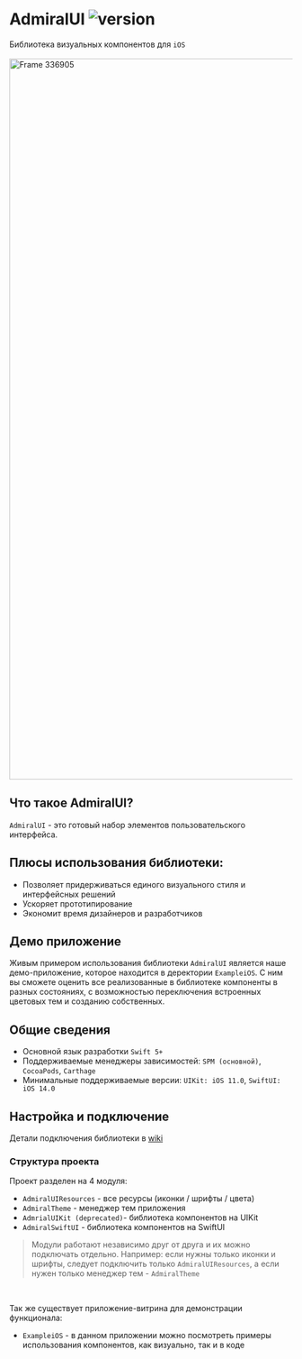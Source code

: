 # AdmiralUI ![version](https://img.shields.io/badge/dynamic/json.svg?label=release&url=https://raw.githubusercontent.com/admiral-team/admiralui-ios/main/version.json&query=$.external_version)
Библиотека визуальных компонентов для `iOS`<br/></br>
<img width="1280" alt="Frame 336905" src="https://user-images.githubusercontent.com/100690555/170196915-069f01eb-f19a-443b-bdc6-4264bc6303fd.png">

## Что такое AdmiralUI?
`AdmiralUI` - это готовый набор элементов пользовательского интерфейса.

## Плюсы использования библиотеки:
- Позволяет придерживаться единого визуального стиля и интерфейсных решений
- Ускоряет прототипирование
- Экономит время дизайнеров и разработчиков

## Демо приложение
Живым примером использования библиотеки `AdmiralUI` является наше демо-приложение, которое находится в деректории `ExampleiOS`. С ним вы сможете оценить все реализованные в библиотеке компоненты в разных состояниях, с возможностью переключения встроенных цветовых тем и созданию собственных.

## Общие сведения
* Основной язык разработки `Swift 5+`
* Поддерживаемые менеджеры зависимостей: `SPM (основной)`, `CocoaPods`, `Carthage`
* Минимальные поддерживаемые версии: `UIKit: iOS 11.0`, `SwiftUI: iOS 14.0`

## Настройка и подключение
Детали подключения библиотеки в [wiki](https://github.com/admiral-team/admiralui-ios/wiki/Подключение-репозитория)

### Структура проекта
Проект разделен на 4 модуля:
* `AdmiralUIResources` - все ресурсы (иконки / шрифты / цвета)
* `AdmiralTheme` - менеджер тем приложения
* `AdmrialUIKit (deprecated)`- библиотека компонентов на UIKit
* `AdmiralSwiftUI` - библиотека компонентов на SwiftUI

> Модули работают независимо друг от друга и их можно подключать отдельно. Например: если нужны только иконки и шрифты, следует подключить только `AdmiralUIResources`,  а если нужен только менеджер тем - `AdmiralTheme`
<br/>  

Так же существует приложение-витрина для демонстрации функционала:
* `ExampleiOS` - в данном приложении можно посмотреть примеры использования компонентов, как визуально, так и в коде
